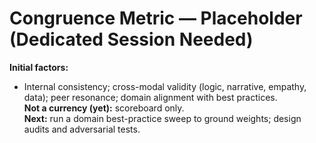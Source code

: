 # Congruence Metric — Placeholder (Dedicated Session Needed)

**Initial factors:**  
- Internal consistency; cross-modal validity (logic, narrative, empathy, data); peer resonance; domain alignment with best practices.  
**Not a currency (yet):** scoreboard only.  
**Next:** run a domain best-practice sweep to ground weights; design audits and adversarial tests.

